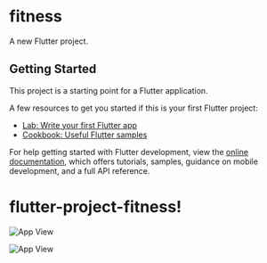 # fitness

A new Flutter project.

## Getting Started

This project is a starting point for a Flutter application.

A few resources to get you started if this is your first Flutter project:

- [Lab: Write your first Flutter app](https://docs.flutter.dev/get-started/codelab)
- [Cookbook: Useful Flutter samples](https://docs.flutter.dev/cookbook)

For help getting started with Flutter development, view the
[online documentation](https://docs.flutter.dev/), which offers tutorials,
samples, guidance on mobile development, and a full API reference.
# flutter-project-fitness!

![App View](https://github.com/Reneuwumuhire/flutter-project-fitness/assets/21109290/f544cfff-d8bd-4ee6-8ce2-ea9be0f27c56)

![App View](https://github.com/Reneuwumuhire/flutter-project-fitness/assets/21109290/02d7c662-b4dd-477b-bc1b-90067c2916b8)
